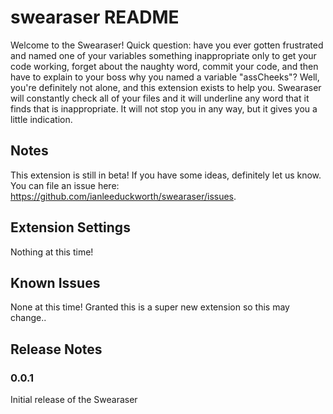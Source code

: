 # swearaser README

Welcome to the Swearaser!  Quick question: have you ever gotten frustrated and named one of your variables something inappropriate only to get your code working, forget about the naughty word, commit your code, and then have to explain to your boss why you named a variable "assCheeks"?  Well, you're definitely not alone, and this extension exists to help you.  Swearaser will constantly check all of your files and it will underline any word that it finds that is inappropriate.  It will not stop you in any way, but it gives you a little indication.

## Notes

This extension is still in beta!  If you have some ideas, definitely let us know.  You can file an issue here: https://github.com/ianleeduckworth/swearaser/issues.

## Extension Settings

Nothing at this time!

## Known Issues

None at this time! Granted this is a super new extension so this may change..

## Release Notes

### 0.0.1

Initial release of the Swearaser